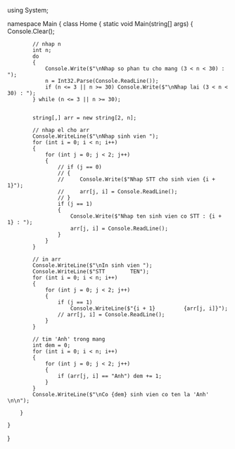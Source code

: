 ﻿using System;

namespace Main
{
    class Home
    {
        static void Main(string[] args)
        {
            Console.Clear();

            // nhap n
            int n;
            do
            {
                Console.Write($"\nNhap so phan tu cho mang (3 < n < 30) : ");
                n = Int32.Parse(Console.ReadLine());
                if (n <= 3 || n >= 30) Console.Write($"\nNhap lai (3 < n < 30) : ");
            } while (n <= 3 || n >= 30);


            string[,] arr = new string[2, n];

            // nhap el cho arr
            Console.WriteLine($"\nNhap sinh vien ");
            for (int i = 0; i < n; i++)
            {
                for (int j = 0; j < 2; j++)
                {
                    // if (j == 0)
                    // {
                    //     Console.Write($"Nhap STT cho sinh vien {i + 1}");
                    //     arr[j, i] = Console.ReadLine();
                    // }
                    if (j == 1)
                    {
                        Console.Write($"Nhap ten sinh vien co STT : {i + 1} : ");
                        arr[j, i] = Console.ReadLine();
                    }
                }
            }

            // in arr
            Console.WriteLine($"\nIn sinh vien ");
            Console.WriteLine($"STT        TEN");
            for (int i = 0; i < n; i++)
            {
                for (int j = 0; j < 2; j++)
                {
                    if (j == 1)
                        Console.WriteLine($"{i + 1}         {arr[j, i]}");
                    // arr[j, i] = Console.ReadLine();
                }
            }

            // tim 'Anh' trong mang
            int dem = 0;
            for (int i = 0; i < n; i++)
            {
                for (int j = 0; j < 2; j++)
                {
                    if (arr[j, i] == "Anh") dem += 1;
                }
            }
            Console.WriteLine($"\nCo {dem} sinh vien co ten la 'Anh' \n\n");

        }

    }
}

